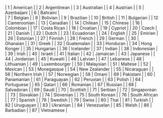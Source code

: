 | 1 | American |
| 2 | Argentinean |
| 3 | Australian |
| 4 | Austrian |
| 5 | Azerbaijani |
| 6 | Bahraini |  
| 7 | Belgian |
| 8 | Bolivian |
| 9 | Brazilian |
| 10 | British |
| 11 | Bulgarian |
| 12 | Cameroonian |
| 13 | Canadian |
| 14 | Chilean |
| 15 | Chinese |
| 16 | Colombian |
| 17 | Costa Rican |
| 18 | Croatian |
| 19 | Cypriot |
| 20 | Czech |
| 21 | Danish |
| 22 | Dutch |
| 23 | Ecuadorian |
| 24 | English |
| 25 | Emirian |
| 26 | Estonian |
| 27 | Finnish |
| 28 | French |
| 29 | German |
| 30 | Ghanaian |
| 31 | Greek |
| 32 | Guatemalan |
| 33 | Honduran |
| 34 | Hong Konger |
| 35 | Hungarian |
| 36 | Icelander |
| 37 | Indian |
| 38 | Indonesian |
| 39 | Irish |
| 40 | Israeli |
| 41 | Italian |
| 42 | Jamaican |
| 43 | Japanese |
| 44 | Jordanian |
| 45 | Kuwaiti |
| 46 | Latvian |
| 47 | Lebanese |
| 48 | Lithuanian |
| 49 | Luxembourger |
| 50 | Malaysian |
| 51 | Maltese |
| 52 | Mexican |
| 53 | Monegasque |
| 54 | New Zealander |
| 55 | Nicaraguan |
| 56 | Northern Irish |
| 57 | Norwegian |
| 58 | Omani |
| 69 | Pakistani |
| 60 | Panamanian |
| 61 | Paraguayan |
| 62 | Peruvian |
| 63 | Polish |
| 64 | Portuguese |
| 65 | Qatari |
| 66 | Romanian |
| 67 | Russian |
| 68 | Salvadoran |
| 69 | Saudi |
| 70 | Scottish |
| 71 | Serbian |
| 72 | Singaporean |
| 73 | Slovakian |
| 74 | Slovenian |
| 75 | South Korean |
| 76 | South African |
| 77 | Spanish |
| 78 | Swedish |
| 79 | Swiss |
| 80 | Thai |
| 81 | Turkish |
| 82 | Uruguayan |
| 83 | Ukrainian |
| 84 | Venezuelan |
| 85 | Welsh |
| 86 | Barbadian |
| 87 | Vietnamese |